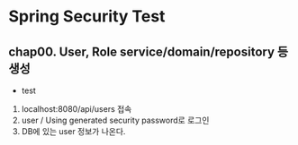 # Spring Security Test

## chap00. User, Role service/domain/repository 등 생성

- test

1. localhost:8080/api/users 접속
1. user / Using generated security password로 로그인 
1. DB에 있는 user 정보가 나온다.

